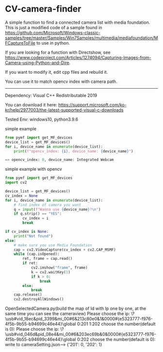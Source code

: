 # CV-camera-finder

A simple function to find a connected camera list with media foundation. This is just a modified code of a sample found in https://github.com/Microsoft/Windows-classic-samples/tree/master/Samples/Win7Samples/multimedia/mediafoundation/MFCaptureToFile to use in python.

If you are looking for a function with Directshow, see https://www.codeproject.com/Articles/1274094/Capturing-Images-from-Camera-using-Python-and-Dire.

If you want to modify it, edit cpp files and rebuild it. 

You can use it to match opencv index with camera path.

------------------------------------------
Dependency: Visual C++ Redistributable 2019

You can download it here: https://support.microsoft.com/ko-kr/help/2977003/the-latest-supported-visual-c-downloads

Tested Env: windows10, python3.9.6

simple example
``` python
from pymf import get_MF_devices
device_list = get_MF_devices()
for i, device_name in enumerate(device_list):
    print(f"opencv_index: {i}, device_name: {device_name}")

=> opencv_index: 0, device_name: Integrated Webcam
```

simple example with opencv
``` python
from pymf import get_MF_devices
import cv2

device_list = get_MF_devices()
cv_index = None
for i, device_name in enumerate(device_list):
    # find index of camera you want
    q = input(f"Wanna use {device_name}?\n")
    if q.strip() == "YES":
        cv_index = i
        break

if cv_index is None:
    print("Not found")
else:
    # make sure you use Media Foundation
    cap = cv2.VideoCapture(cv_index + cv2.CAP_MSMF)
    while (cap.isOpened):
        ret, frame = cap.read()
        if ret:
            cv2.imshow("frame", frame)
            k = cv2.waitKey(1)
            if k > 0:
                break
        else:
            break
    cap.release()
    cv2.destroyAllWindows()
```

OpenSelectedCamera.py(build the map of Id with Ip one by one, at the same time you can see the cameraview)
Please choose the ip: \\?\usb#vid_18ec&pid_3399&mi_00#6&213c80e0&1&0000#{e5323777-f976-4f5b-9b55-b94699c46e44}\global
0:201
1:202
choose the number(default is 0):
Please choose the ip: \\?\usb#vid_046d&pid_08e4&mi_00#6&203ec69b&0&0000#{e5323777-f976-4f5b-9b55-b94699c46e44}\global
0:202
choose the number(default is 0):
write to cameraSetting.json--> {'201': 0, '202': 1}

